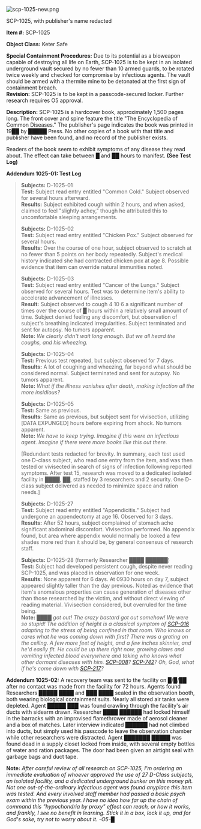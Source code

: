 ![scp-1025-new.png](http://scp-wiki.wdfiles.com/local--files/scp-1025/scp-1025-new.png)

SCP-1025, with publisher's name redacted

**Item #:** SCP-1025

**Object Class:** Keter Safe

**Special Containment Procedures:** Due to its potential as a bioweapon capable of destroying all life on Earth, SCP-1025 is to be kept in an isolated underground vault secured by no fewer than 10 armed guards, to be rotated twice weekly and checked for compromise by infectious agents. The vault should be armed with a thermite mine to be detonated at the first sign of containment breach.  
**Revision:** SCP-1025 is to be kept in a passcode-secured locker. Further research requires O5 approval.

**Description:** SCP-1025 is a hardcover book, approximately 1,500 pages long. The front cover and spine feature the title "The Encyclopedia of Common Diseases." The publisher's page indicates the book was printed in 19██ by █████ Press. No other copies of a book with that title and publisher have been found, and no record of the publisher exists.

Readers of the book seem to exhibit symptoms of any disease they read about. The effect can take between █ and ██ hours to manifest. **(See Test Log)**

**Addendum 1025-01: Test Log**

> **Subjects:** D-1025-01  
> **Test:** Subject read entry entitled "Common Cold." Subject observed for several hours afterward.  
> **Results:** Subject exhibited cough within 2 hours, and when asked, claimed to feel "slightly achey," though he attributed this to uncomfortable sleeping arrangements.
> 
> **Subjects:** D-1025-02  
> **Test:** Subject read entry entitled "Chicken Pox." Subject observed for several hours.  
> **Results:** Over the course of one hour, subject observed to scratch at no fewer than 5 points on her body repeatedly. Subject's medical history indicated she had contracted chicken pox at age 8. Possible evidence that item can override natural immunities noted.
> 
> **Subjects:** D-1025-03  
> **Test:** Subject read entry entitled "Cancer of the Lungs." Subject observed for several hours. Test was to determine item's ability to accelerate advancement of illnesses.  
> **Result:** Subject observed to cough 4 10 6 a significant number of times over the course of █ hours within a relatively small amount of time. Subject denied feeling any discomfort, but observation of subject's breathing indicated irregularities. Subject terminated and sent for autopsy. No tumors apparent.  
> **Note:** _We clearly didn't wait long enough. But we all heard the coughs, and his wheezing._
> 
> **Subjects:** D-1025-04  
> **Test:** Previous test repeated, but subject observed for 7 days.  
> **Results:** A lot of coughing and wheezing, far beyond what should be considered normal. Subject terminated and sent for autopsy. No tumors apparent.  
> **Note:** _What if the illness vanishes after death, making infection all the more insidious?_
> 
> **Subjects:** D-1025-05  
> **Test:** Same as previous.  
> **Results:** Same as previous, but subject sent for vivisection, utilizing \[DATA EXPUNGED\] hours before expiring from shock. No tumors apparent.  
> **Note:** _We have to keep trying. Imagine if this were an infectious agent. Imagine if there were more books like this out there._
> 
> \[Redundant tests redacted for brevity. In summary, each test used one D-class subject, who read one entry from the item, and was then tested or vivisected in search of signs of infection following reported symptoms. After test 15, research was moved to a dedicated isolated facility in ████, ██, staffed by 3 researchers and 2 security. One D-class subject delivered as needed to minimize space and ration needs.\]
> 
> **Subjects:** D-1025-27  
> **Test:** Subject read entry entitled "Appendicitis." Subject had undergone an appendectomy at age 16. Observed for 3 days.  
> **Results:** After 52 hours, subject complained of stomach ache significant abdominal discomfort. Vivisection performed. No appendix found, but area where appendix would normally be looked a few shades more red than it should be, by general consensus of research staff.
> 
> **Subjects:** D-1025-28 (formerly Researcher ████ ██████)  
> **Test:** Subject had developed persistent cough, despite never reading SCP-1025, and was placed in observation for one week.  
> **Results:** None apparent for 6 days. At 0930 hours on day 7, subject appeared slightly taller than the day previous. Noted as evidence that item's anomalous properties can cause generation of diseases other than those researched by the victim, and without direct viewing of reading material. Vivisection considered, but overruled for the time being.  
> **Note:** _████ got out! The crazy bastard got out somehow! We were so stupid! The addition of height is a classical symptom of [SCP-016](/scp-016) adapting to the stress of being confined in that room. Who knows or cares what he was coming down with first? There was a grating on the ceiling. A few more feet of height, and a few inches skinnier, and he'd easily fit. He could be up there right now, growing claws and vomiting infected blood everywhere and taking who knows what other dormant diseases with him. [SCP-008](/scp-008)? [SCP-742](/scp-742)? Oh, God, what if he's come down with [SCP-217](/scp-217)?_

**Addendum 1025-02:** A recovery team was sent to the facility on █/█/██ after no contact was made from the facility for 72 hours. Agents found Researchers █████ ████ and ███ ████ sealed in the observation booth, both wearing biological containment suits. Nearly all stored air tanks were depleted. Agent █████ ███ was found crawling through the facility's air ducts with sidearm drawn. Researcher ████ ██████ had locked himself in the barracks with an improvised flamethrower made of aerosol cleaner and a box of matches. Later interview indicated ██████ had not climbed into ducts, but simply used his passcode to leave the observation chamber while other researchers were distracted. Agent ███████ █████ was found dead in a supply closet locked from inside, with several empty bottles of water and ration packages. The door had been given an airtight seal with garbage bags and duct tape.

**Note:** _After careful review of all research on SCP-1025, I'm ordering an immediate evaluation of whoever approved the use of 27 D-Class subjects, an isolated facility, and a dedicated underground bunker on this money pit. Not one out-of-the-ordinary infectious agent was found anyplace this item was tested. And every involved staff member had passed a basic psych exam within the previous year. I have no idea how far up the chain of command this "hypochondria by proxy" effect can reach, or how it works, and frankly, I see no benefit in learning. Stick it in a box, lock it up, and for God's sake, try not to worry about it. -O5-█_